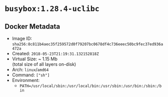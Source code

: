 # `busybox:1.28.4-uclibc`

## Docker Metadata

- Image ID: `sha256:8c811b4aec35f259572d0f79207bc0678df4c736eeec50bc9fec37ed936a472a`
- Created: `2018-05-23T21:19:31.132152818Z`
- Virtual Size: ~ 1.15 Mb  
  (total size of all layers on-disk)
- Arch: `linux`/`amd64`
- Command: `["sh"]`
- Environment:
  - `PATH=/usr/local/sbin:/usr/local/bin:/usr/sbin:/usr/bin:/sbin:/bin`
